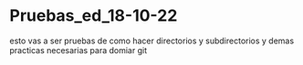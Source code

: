 # Pruebas_ed_18-10-22
esto vas a ser pruebas de como hacer directorios y subdirectorios y demas practicas necesarias para domiar git
